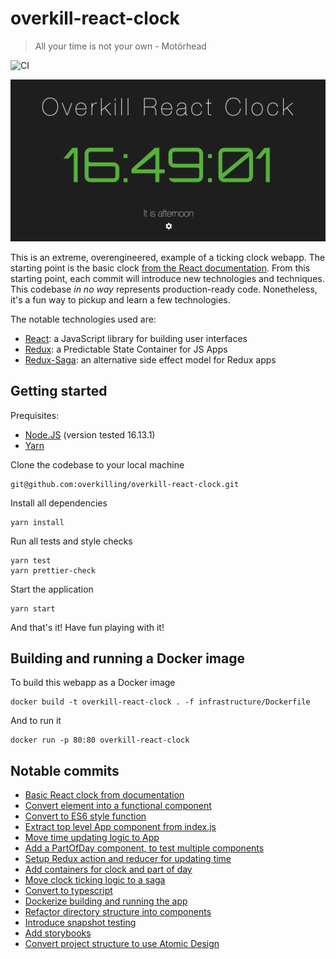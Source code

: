 # overkill-react-clock

> All your time is not your own - Motörhead

![CI](https://github.com/overkilling/overkill-react-clock/workflows/CI/badge.svg)

![Overkill React Clock](/.github/sample.png?raw=true)

This is an extreme, overengineered, example of a ticking clock webapp.
The starting point is the basic clock [from the React documentation](https://reactjs.org/docs/rendering-elements.html).
From this starting point, each commit will introduce new technologies and techniques.
This codebase _in no way_ represents production-ready code.
Nonetheless, it's a fun way to pickup and learn a few technologies.

The notable technologies used are:

- [React](https://reactjs.org/): a JavaScript library for building user interfaces
- [Redux](https://redux.js.org/): a Predictable State Container for JS Apps
- [Redux-Saga](https://redux-saga.js.org/): an alternative side effect model for Redux apps

## Getting started

Prequisites:

- [Node.JS](https://nodejs.org/) (version tested 16.13.1)
- [Yarn](https://yarnpkg.com/)

Clone the codebase to your local machine

    git@github.com:overkilling/overkill-react-clock.git

Install all dependencies

    yarn install

Run all tests and style checks

    yarn test
    yarn prettier-check

Start the application

    yarn start

And that's it! Have fun playing with it!

## Building and running a Docker image

To build this webapp as a Docker image

    docker build -t overkill-react-clock . -f infrastructure/Dockerfile

And to run it

    docker run -p 80:80 overkill-react-clock

## Notable commits

- [Basic React clock from documentation](768a52967c4a2d30f50bc826a3bb0130d3b75e36)
- [Convert element into a functional component](55b8d8eb22df367bb80fcb2231f3590f272065d4)
- [Convert to ES6 style function](85573c4c02f380011e6a33c34b060b002818b565)
- [Extract top level App component from index.js](320b2323a4756d5a06686317e04399925cbf0101)
- [Move time updating logic to App](e32f2d435b9320e656c1dcf3d4a5b97b8e7a71fe)
- [Add a PartOfDay component, to test multiple components](9ba919f97fbf0e9eb74138f9cd1fa8cb27fdbe2b)
- [Setup Redux action and reducer for updating time](c1b80fae32f1321a5e552acbeb8a4676d2c1534b)
- [Add containers for clock and part of day](02d78ee874159db18cb85143ff63b92e89d500d)
- [Move clock ticking logic to a saga](4241bd358923a46bbdbafc4dca40c86689670050)
- [Convert to typescript](103f76ea5ec7af5c1228f09aae4455e9b7b1317f)
- [Dockerize building and running the app](444bc93469eab1e353ece64327ac6b09d5fb571e)
- [Refactor directory structure into components](432f670d0fa403259ebafe38bae5f4fd28eb33dd)
- [Introduce snapshot testing](0d828f1e0bc497d169857acf0d1e01eae4dcc712)
- [Add storybooks](0f4ad976f6e139c84caf9acf1c8b48e3c69f57a5)
- [Convert project structure to use Atomic Design](e66a534ce8cbfc577bd10950feeb393e44c837a0)
